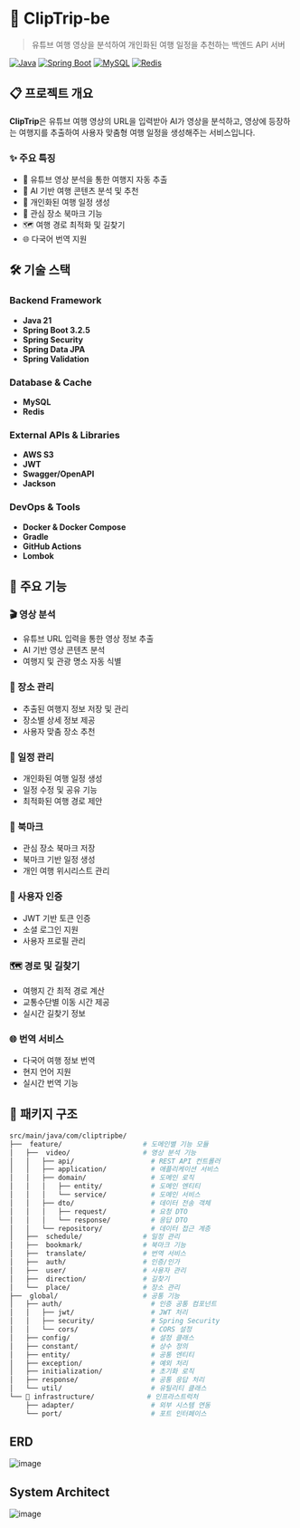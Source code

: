 # 🧳 ClipTrip-be

> 유튜브 여행 영상을 분석하여 개인화된 여행 일정을 추천하는 백엔드 API 서버

[![Java](https://img.shields.io/badge/Java-21-orange.svg)](https://www.oracle.com/java/)
[![Spring Boot](https://img.shields.io/badge/Spring%20Boot-3.2.5-brightgreen.svg)](https://spring.io/projects/spring-boot)
[![MySQL](https://img.shields.io/badge/MySQL-8.0-blue.svg)](https://www.mysql.com/)
[![Redis](https://img.shields.io/badge/Redis-7.2.5-red.svg)](https://redis.io/)

## 📋 프로젝트 개요

**ClipTrip**은 유튜브 여행 영상의 URL을 입력받아 AI가 영상을 분석하고, 영상에 등장하는 여행지를 추출하여 사용자 맞춤형 여행 일정을 생성해주는 서비스입니다.

### ✨ 주요 특징
- 🎥 유튜브 영상 분석을 통한 여행지 자동 추출
- 🤖 AI 기반 여행 콘텐츠 분석 및 추천
- 📅 개인화된 여행 일정 생성
- 🔖 관심 장소 북마크 기능
- 🗺️ 여행 경로 최적화 및 길찾기
- 🌐 다국어 번역 지원

## 🛠️ 기술 스택

### Backend Framework
- **Java 21** 
- **Spring Boot 3.2.5** 
- **Spring Security** 
- **Spring Data JPA** 
- **Spring Validation** 

### Database & Cache
- **MySQL** 
- **Redis** 

### External APIs & Libraries
- **AWS S3** 
- **JWT** 
- **Swagger/OpenAPI** 
- **Jackson** 

### DevOps & Tools
- **Docker & Docker Compose** 
- **Gradle** 
- **GitHub Actions** 
- **Lombok** 

## 🎯 주요 기능

### 🎬 영상 분석
- 유튜브 URL 입력을 통한 영상 정보 추출
- AI 기반 영상 콘텐츠 분석
- 여행지 및 관광 명소 자동 식별

### 📍 장소 관리
- 추출된 여행지 정보 저장 및 관리
- 장소별 상세 정보 제공
- 사용자 맞춤 장소 추천

### 📅 일정 관리
- 개인화된 여행 일정 생성
- 일정 수정 및 공유 기능
- 최적화된 여행 경로 제안

### 🔖 북마크
- 관심 장소 북마크 저장
- 북마크 기반 일정 생성
- 개인 여행 위시리스트 관리

### 🔐 사용자 인증
- JWT 기반 토큰 인증
- 소셜 로그인 지원
- 사용자 프로필 관리

### 🗺️ 경로 및 길찾기
- 여행지 간 최적 경로 계산
- 교통수단별 이동 시간 제공
- 실시간 길찾기 정보

### 🌐 번역 서비스
- 다국어 여행 정보 번역
- 현지 언어 지원
- 실시간 번역 기능

## 📁 패키지 구조
```bash
src/main/java/com/cliptripbe/
├──  feature/                    # 도메인별 기능 모듈
│   ├──  video/                  # 영상 분석 기능
│   │   ├── api/                   # REST API 컨트롤러
│   │   ├── application/           # 애플리케이션 서비스
│   │   ├── domain/                # 도메인 로직
│   │   │   ├── entity/            # 도메인 엔티티
│   │   │   └── service/           # 도메인 서비스
│   │   ├── dto/                   # 데이터 전송 객체
│   │   │   ├── request/           # 요청 DTO
│   │   │   └── response/          # 응답 DTO
│   │   └── repository/            # 데이터 접근 계층
│   ├──  schedule/               # 일정 관리
│   ├──  bookmark/               # 북마크 기능
│   ├──  translate/              # 번역 서비스
│   ├──  auth/                   # 인증/인가
│   ├──  user/                   # 사용자 관리
│   ├──  direction/              # 길찾기
│   └──  place/                  # 장소 관리
├──  global/                     # 공통 기능
│   ├── auth/                      # 인증 공통 컴포넌트
│   │   ├── jwt/                   # JWT 처리
│   │   ├── security/              # Spring Security
│   │   └── cors/                  # CORS 설정
│   ├── config/                    # 설정 클래스
│   ├── constant/                  # 상수 정의
│   ├── entity/                    # 공통 엔티티
│   ├── exception/                 # 예외 처리
│   ├── initialization/            # 초기화 로직
│   ├── response/                  # 공통 응답 처리
│   └── util/                      # 유틸리티 클래스
└── 🔌 infrastructure/             # 인프라스트럭처
    ├── adapter/                   # 외부 시스템 연동
    └── port/                      # 포트 인터페이스
```
## ERD
![image](https://github.com/user-attachments/assets/ec739785-2c8b-41dc-83b0-9f909294ef38)

## System Architect
![image](https://github.com/user-attachments/assets/f6273f20-b9a5-4fa3-9f20-14be17c48f85)
